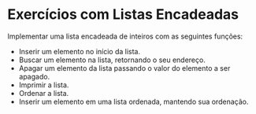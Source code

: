 # Exercícios com Listas Encadeadas

Implementar uma lista encadeada de inteiros com as seguintes funções:
 - Inserir um elemento no início da lista.
 - Buscar um elemento na lista, retornando o seu endereço.
 - Apagar um elemento da lista passando o valor do elemento a ser apagado.
 - Imprimir a lista.
 - Ordenar a lista.
 - Inserir um elemento em uma lista ordenada, mantendo sua ordenação. 
